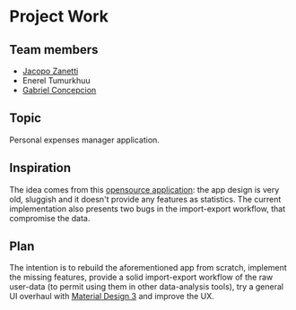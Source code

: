 # Project Work

## Team members

- [Jacopo Zanetti](https://jacza.net/github)
- Enerel Tumurkhuu
- [Gabriel Concepcion](https://github.com/g-concept999)

## Topic

Personal expenses manager application.

## Inspiration

The idea comes from this [opensource application](https://github.com/SecUSo/privacy-friendly-finance-manager): the app design is very old, sluggish and it doesn't provide any features as statistics. The current implementation also presents two bugs in the import-export workflow, that compromise the data.

## Plan

The intention is to rebuild the aforementioned app from scratch, implement the missing features, provide a solid import-export workflow of the raw user-data (to permit using them in other data-analysis tools), try a general UI overhaul with [Material Design 3](https://m3.material.io/) and improve the UX.
